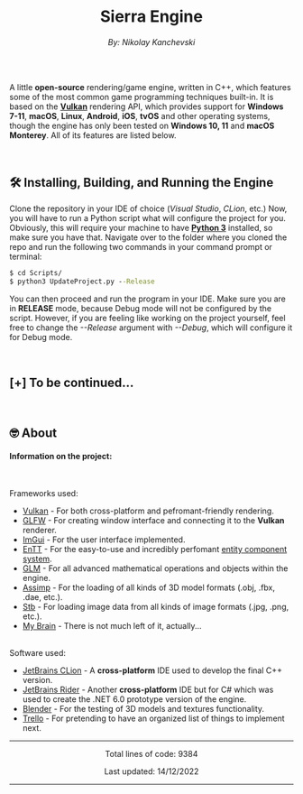 <h1 align="center">Sierra Engine</h1>
<h6 align="center">By: <a>Nikolay Kanchevski</a></h6>
<br>

<p>
A little <strong>open-source</strong> rendering/game engine, written in C++, which features some of the most common game programming techniques built-in. 
It is based on the <b><a href="https://www.vulkan.org/">Vulkan</a></b> rendering API, which provides support for 
<b>Windows 7-11</b>, <b>macOS</b>, <b>Linux</b>, <b>Android</b>, <b>iOS</b>, <b>tvOS</b> and other operating systems,
though the engine has only been tested on <b>Windows 10, 11</b> and <b>macOS Monterey</b>. All of its features are listed below.
</p>

<br>

## 🛠️ Installing, Building, and Running the Engine<br>

Clone the repository in your IDE of choice (<i>Visual Studio</i>, <i>CLion</i>, etc.) Now, you will have to run a Python script what will configure the project for you. Obviously, this will require your machine to have <b><a href="https://www.python.org/downloads/">Python 3</a></b> installed, so make sure you have that. Navigate over to the folder where you cloned the repo and run the following two commands in your command prompt or terminal:
```bat
$ cd Scripts/
$ python3 UpdateProject.py --Release
```

You can then proceed and run the program in your IDE. Make sure you are in <b>RELEASE</b> mode, because Debug mode will not be configured by the script. However, if you are feeling like working on the project yourself, feel free to change the <i>--Release</i> argument with <i>--Debug</i>, which will configure it for Debug mode.

<br>

## [+] To be continued...

<br>

##  🤓️  About

<h4>Information on the project:</h4>
<br>
<p>
    Frameworks used: 
    <ul>
        <li><a href="https://www.vulkan.org/">Vulkan</a> - For both cross-platform and pefromant-friendly rendering.</li>
        <li><a href="https://github.com/glfw/glfw">GLFW</a> - For creating window interface and connecting it to the <b>Vulkan</b> renderer.</li>
        <li><a href="https://github.com/ocornut/imgui">ImGui</a> - For the user interface implemented.</li>
        <li><a href="https://github.com/skypjack/entt">EnTT</a> - For the easy-to-use and incredibly perfomant <a href="https://en.wikipedia.org/wiki/Entity_component_system">entity component system</a>.</li>
        <li><a href="https://github.com/g-truc/glm">GLM</a> - For all advanced mathematical operations and objects within the engine.</li>
        <li><a href="https://github.com/assimp/assimp">Assimp</a> - For the loading of all kinds of 3D model formats (.obj, .fbx, .dae, etc.).</li>
        <li><a href="https://github.com/nothings/stb">Stb</a> - For loading image data from all kinds of image formats (.jpg, .png, etc.).</li>
        <li><a href="https://ih1.redbubble.net/image.528192883.5730/st,small,845x845-pad,1000x1000,f8f8f8.u9.jpg">My Brain</a> - There is not much left of it, actually...</li>
    </ul>
    <br>
    Software used: 
    <ul>
        <li><a href="https://www.jetbrains.com/clion/">JetBrains CLion</a> - A <b>cross-platform</b> IDE used to develop the final C++ version.</li>
        <li><a href="https://www.jetbrains.com/rider/">JetBrains Rider</a> - Another <b>cross-platform</b> IDE but for C# which was used to create the .NET 6.0 prototype version of the engine.</li>
        <li><a href="https://www.blender.org/">Blender</a> - For the testing of 3D models and textures functionality.</li>
        <li><a href="https://trello.com/b/RMYtZPOg/sierra-engine">Trello</a> - For pretending to have an organized list of things to implement next.</li>
    </ul>
</p>

---------------------------------------------------------------------------------------------------------------------------------------------------------------------------

<p align="center" id="LinesCounter">Total lines of code: 9384</p>
<p align="center" id="LastUpdated">Last updated: 14/12/2022</p>

---------------------------------------------------------------------------------------------------------------------------------------------------------------------------